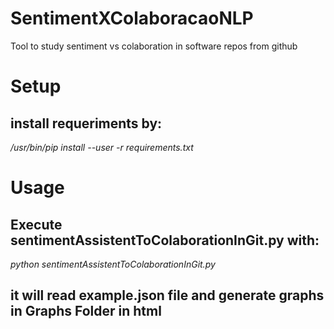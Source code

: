 # SentimentXColaboracaoNLP
Tool to study sentiment vs colaboration in software repos from github

# Setup
## install requeriments by:
*/usr/bin/pip install --user -r requirements.txt*

# Usage
## Execute sentimentAssistentToColaborationInGit.py with:
*python sentimentAssistentToColaborationInGit.py*
## it will read example.json file and generate graphs in Graphs Folder in html
